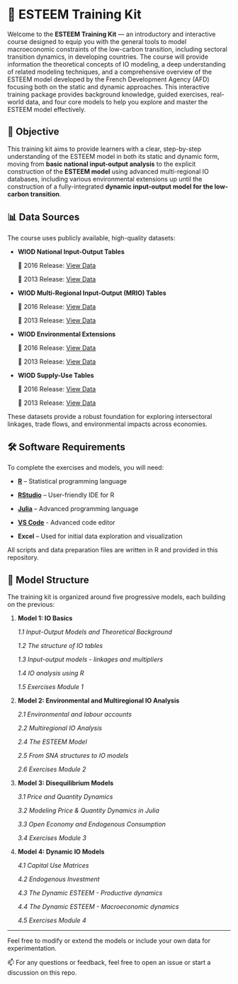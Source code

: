 # 📘 ESTEEM Training Kit

Welcome to the **ESTEEM Training Kit** — an introductory and interactive course designed to equip you with the general tools to model macroeconomic constraints of the low-carbon transition, including sectoral transition dynamics, in developing countries. The course will provide information the theoretical concepts of IO modeling, a deep understanding of related modeling techniques, and a comprehensive overview of the ESTEEM model developed by the French Development Agency (AFD) focusing both on the static and dynamic approaches. This interactive training package provides background knowledge, guided exercises, real-world data, and four core models to help you explore and master the ESTEEM model effectively.

## 🎯 Objective

This training kit aims to provide learners with a clear, step-by-step understanding of the ESTEEM model in both its static and dynamic form, moving from **basic national input-output analysis** to the explicit construction of the **ESTEEM model** using advanced multi-regional IO databases, including various environmental extensions up until the construction of a fully-integrated **dynamic input-output model for the low-carbon transition**. 

## 📊 Data Sources

The course uses publicly available, high-quality datasets:

- **WIOD National Input-Output Tables**
  
  📎 2016 Release: [View Data](https://dataverse.nl/api/access/datafile/199099)

  📎 2013 Release: [View Data](https://dataverse.nl/api/access/datafile/199116)
  
- **WIOD Multi-Regional Input-Output (MRIO) Tables**  

  📎 2016 Release: [View Data](https://dataverse.nl/api/access/datafile/199104)

  📎 2013 Release: [View Data](https://dataverse.nl/api/access/datafile/199123)

- **WIOD Environmental Extensions**  

  📎 2016 Release: [View Data](https://ec.europa.eu/jrc/en/research-topic/economic-environmental-and-social-effects-of-globalisation)

  📎 2013 Release: [View Data](https://dataverse.nl/api/access/datafile/199110)

- **WIOD Supply-Use Tables**  

  📎 2016 Release: [View Data](https://dataverse.nl/api/access/datafile/199096)

  📎 2013 Release: [View Data](https://dataverse.nl/api/access/datafile/199106)


 These datasets provide a robust foundation for exploring intersectoral linkages, trade flows, and environmental impacts across economies.

## 🛠️ Software Requirements

To complete the exercises and models, you will need:

- [**R**](https://cran.r-project.org/) – Statistical programming language
  
- [**RStudio**](https://posit.co/download/rstudio-desktop/) – User-friendly IDE for R

- [**Julia**](https://julialang.org/) – Advanced programming language 

- [**VS Code**](https://code.visualstudio.com/) - Advanced code editor
  
- **Excel** – Used for initial data exploration and visualization

All scripts and data preparation files are written in R and provided in this repository.

## 🧱 Model Structure

The training kit is organized around five progressive models, each building on the previous:

1. **Model 1: IO Basics**  

   *1.1 Input-Output Models and Theoretical Background*
   
   *1.2 The structure of IO tables*
   
   *1.3 Input-output models - linkages and multipliers*

   *1.4 IO analysis using R*

   *1.5 Exercises Module 1*

2. **Model 2: Environmental and Multiregional IO Analysis**  

   *2.1 Environmental and labour accounts* 

   *2.2 Multiregional IO Analysis*

   *2.4 The ESTEEM Model*

   *2.5 From SNA structures to IO models*

   *2.6 Exercises Module 2*

3. **Model 3: Disequilibrium Models**  

   *3.1 Price and Quantity Dynamics*

   *3.2 Modeling Price & Quantity Dynamics in Julia*

   *3.3 Open Economy and Endogenous Consumption*

   *3.4 Exercises Module 3*

4. **Model 4: Dynamic IO Models**  

   *4.1 Capital Use Matrices*

   *4.2 Endogenous Investment*

   *4.3 The Dynamic ESTEEM - Productive dynamics*

   *4.4 The Dynamic ESTEEM - Macroeconomic dynamics*

   *4.5 Exercises Module 4*

---

Feel free to modify or extend the models or include your own data for experimentation.

📫 For any questions or feedback, feel free to open an issue or start a discussion on this repo.
